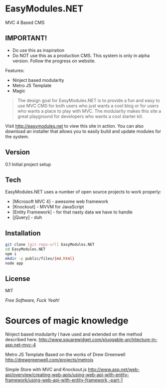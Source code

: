 EasyModules.NET
=========
MVC 4 Based CMS

IMPORTANT!
-
  - Do use this as inspiration
  - Do NOT use this as a production CMS. This system is only in alpha version. Follow the progress on website.

Features:

  - Ninject based modularity
  - Metro JS Template
  - Magic

> The design goal for EasyModules.NET
> is to provide a fun and easy to use 
> MVC CMS for both users who just wants a cool blog
> or for users who wants a place to play with MVC.
> The modularity makes this site a great playground
> for developers who wants a cool starter kit.

Visit http://easymodules.net to view this site in action.
You can also download an installer that allows you to easily build and update modules for the system.

Version
-

0.1 Initial project setup

Tech
-----------

EasyModules.NET uses a number of open source projects to work properly:

* [Microsoft MVC 4] - awesome web framework
* [Knockout] - MVVM for JavaScript
* [Entity Framework] - for that nasty data we have to handle
* [jQuery] - duh 

Installation
--------------

```sh
git clone [git-repo-url] EasyModules.NET
cd EasyModules.NET
npm i
mkdir -p public/files/{md,html}
node app
```


License
-

MIT

*Free Software, Fuck Yeah!*

Sources of magic knowledge
===============
Ninject based modularity
I have used and extended on the method described here.
http://www.squarewidget.com/pluggable-architecture-in-asp.net-mvc-4

Metro JS Template
Based on the works of Drew Greenwell
http://drewgreenwell.com/projects/metrojs

Simple Store with MVC and Knockout.js
http://www.asp.net/web-api/overview/creating-web-apis/using-web-api-with-entity-framework/using-web-api-with-entity-framework,-part-1
